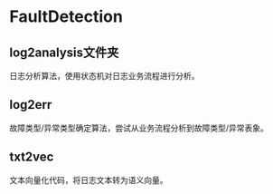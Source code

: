 # FaultDetection
## log2analysis文件夹
日志分析算法，使用状态机对日志业务流程进行分析。

## log2err
故障类型/异常类型确定算法，尝试从业务流程分析到故障类型/异常表象。

## txt2vec
文本向量化代码，将日志文本转为语义向量。
